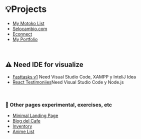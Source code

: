 # 💡Projects

* <a href="https://5vxm7-laaaa-aaaap-abbua-cai.icp0.io/">My Motoko List</a>
* <a href="https://adolfsan99.github.io/Selocambio.com/">Selocambio.com</a>
* <a href="https://adolfsan99.github.io/econnect/">Econnect</a>
* <a href="https://adolfsan99.github.io/sanchprod/">My Portfolio</a>

<br>

## ⚠️ Need IDE for visualize

* <a href="https://github.com/Adolfsan99/fasttasks-v1">Fasttasks v1</a> Need Visual Studio Code, XAMPP y InteliJ Idea
* <a href="https://github.com/Adolfsan99/react-testimonios-prueba">React Testimoniies</a>Need Visual Studio Code y Node.js

<br>

### 💭 Other pages experimental, exercises, etc

* <a href="https://adolfsan99.github.io/html-landingpage/">Minimal Landing Page</a>
* <a href="https://adolfsan99.github.io/html-blocdelcafe/">Blog del Cafe</a>
* <a href="https://adolfsan99.github.io/css-inventario-flexbox/">Inventory</a>
* <a href="https://adolfsan99.github.io/css-listadeanimes-hologramas/">Anime List</a>

<br>
<br>
